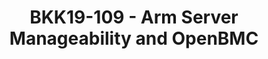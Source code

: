 ---
categories:
- bkk19
description: Arm launched the ServerReady program at TechCon18. In addition to the
  SBSA and SBBR that constitute the ServerReady specifications, Arm Server Advisory
  Committee is also working on the SBMG document that addresses the server manageability.
  This presentation focuses on the updates in this area. It is also a call for action
  to the Linaro community to participate in the development of the SBMG and enhance
  the OpenBMC project as its reference implementation. SBMG is one of the main focus
  areas of development in the ServerReady program for 2019.<br />
image:
  featured: 'true'
  path: /assets/images/featured-images/bkk19/BKK19-109.png
session_attendee_num: '44'
session_id: BKK19-109
session_room: 'Keynote Room (World Ballroom BC) '
session_slot:
  end_time: '2019-04-01 15:25:00'
  start_time: '2019-04-01 15:00:00'
session_speakers:
- speaker_bio: Dong Wei is a Standards Architect and Fellow at Arm. He is responsible
    for the ServerReady certification program and the related SBSA, SBBR, EBBR and
    SBMG standards. He is the Vice President (Chief Executive) of the UEFI Forum,
    co-chair its ACPI Spec Working Group and chair its UEFI Test Working Group. He
    chairs the PCI Firmware Working Group at the PCI SIG. He is also the vice-chair
    of the Software Working Group at the CCIX Consortium. He represents Arm at DMTF
    and OCP. Before joining Arm in 2016, he was a VP and Fellow at HP responsible
    for the system architecture definitions for PA-RISC, Itanium, x86, and RISC-V
    systems, and cofounded the UEFI technology with Intel.
  speaker_company: Arm
  speaker_image: /assets/images/speakers/bkk19/dong-wei.jpg
  speaker_location: ''
  speaker_name: Dong Wei
  speaker_position: Standards Architect and Fellow
  speaker_username: dong.wei1
- speaker_bio: ''
  speaker_company: Arm Ltd
  speaker_image: /assets/images/speakers/placeholder.jpg
  speaker_location: ''
  speaker_name: Dong Wei
  speaker_position: Sr Director and Lead Architect
  speaker_username: dong.wei2
session_track: Data Center
tag: session
tags:
- IoT and Embedded
- Security
title: BKK19-109 - Arm Server Manageability and OpenBMC
---